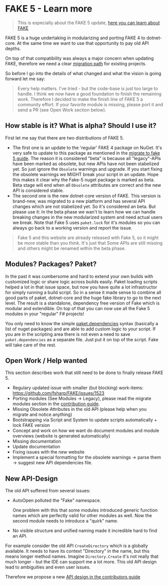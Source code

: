 # FAKE 5 - Learn more

> This is especially about the FAKE 5 update, [here you can learn about FAKE](fake-what-is-fake.html)

FAKE 5 is a huge undertaking in modularizing and porting FAKE 4 to dotnet-core.
At the same time we want to use that opportunity to pay old API depths.

On top of that compatibility was always a major concern when updating FAKE,
therefore we need a clear [migration path](fake-migrate-to-fake-5.html) for existing projects.

So before I go into the details of what changed and what the vision is going forward let me say:

> Every help matters. I've tried - but the code-base is just too large to handle.
> I think we now have a good foundation to finish the remaining work.
> Therefore I decided to make the finish line of FAKE 5 a community effort.
> If your favorite module is missing, please port it and send a PR (see Open Work section below).

## How stable is it? What is alpha? Should I use it?

First let me say that there are two distributions of FAKE 5.

 - The first one is an update to the 'regular' FAKE 4 package on NuGet.
   It's very safe to update to this package as mentioned in the [migrate to fake 5 guide](fake-migrate-to-fake-5.html).
   The reason it is considered "beta" is because all "legacy"-APIs have been marked as obsolete, but new APIs have not been stabelized yet.
   So just ignore the `Obsolete` warnings and upgrade. If you start fixing the obsolete warnings we MIGHT break your script in an update.
   Hope this makes it clear why the Fake-5 nuget package is marked as beta.
   Beta stage will end when all `Obsolete` attributes are correct and the new API is considered stable.
 - The second one is the new dotnet-core version of FAKE.
   This version is brand-new, was migrated to a new platform and has several API changes which are not stabelized yet.
   So it's considered an beta.
   But please use it: In the beta phase we wan't to learn how we can handle breaking changes in the new modularized system and need actual users we break. Note that Fake 5 uses `paket.lock` for it's modules so you can always go back to a working version and report the issue. 

> Fake 5 and this website are already released with Fake 5, so it might be more stable than you think. It's just that 
> Some APIs are still missing and others might be renamed within the beta phase.

## Modules? Packages? Paket?

In the past it was cumbersome and hard to extend your own builds with customized logic or share logic across builds easily.
Paket loading scripts helped a lot in that issue space, but now you have quite a lot infrastructor for simply running a build script.
So in a sense it made sense to combine all good parts of paket, dotnet-core and the huge fake library to go to the next level. The result is a standalone, dependency free version of Fake which is modular and extendible. On top of that you can now use all the Fake 5 modules in your "regular" F# projects!

You only need to know the simple [paket.dependencies](http://fsprojects.github.io/Paket/dependencies-file.html) syntax (basically a list of nuget packages) and are able to add custom logic to your script.
If you are in the scripting area there is not even a need to save `paket.dependencies` as a separate file. Just put it on top of the script. Fake will take care of the rest.

## Open Work / Help wanted

This section describes work that still need to be done to finally release FAKE 5.

 - Regulary updated issue with smaller (but blocking) work-items: https://github.com/fsharp/FAKE/issues/1523
 - Porting modules (See Modules -> Legacy), please read the migrate modules section in the [contribution guide](contributing.html).
 - Missing Obsolete Attributes in the old API (please help when you migrate and notice anything)
 - Bootstrapping via Script and System to update scripts automatically + lock FAKE version
 - Concept and work on how we want do document modules and module overviews (website is generated automatically)
 - Missing documentation
 - Update documentation
 - Fixing issues with the new website
 - Implement a special formatting for the obsolete warnings -> parse them -> suggest new API dependencies file.

## New API-Design

The old API suffered from several issues:

 - AutoOpen polluted the "Fake" namespace.

   One problem with this that some modules introduced generic function names which are perfectly valid for other modules as well. Now the second module needs to introduce a "quirk" name.

 - No visible structure and unified naming made it incredible hard to find an API.

For example consider the old API `CreateDirectory` which is a globally available.
It needs to have its context "Directory" in the name, but this means longer method names.
Imagine `Directory.Create` it's not really that much longer - but the IDE can support me a lot more.
This old API design lead to ambiguities and even user issues.

Therefore we propose a new [API design in the contributors guide](contributing.html)

